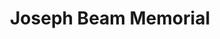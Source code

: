 ---
pid: ch1087
title: Joseph Beam Memorial
location_transcription: Cedar Park
coordinates: "[-75.2229888, 39.9507619]"
zipcode: '19142'
gen_neighborhood: Southwest Philadelphia
neighborhood: Elmwood,Southwest Philadelphia
outside_phl: 
age: '28'
age_range: 20-29
instagram: 
image_file_name: ch_108.jpg
proposal_transcription: Perhaps a statue or some type of plaque. I'm not sure would
  be appropriate.
topic: Person,History
topic_summary: 0, 0
type: Sculpture Statue,Plaque,Memorial
keywords_other: Historical figure
credit: Marcus Borton
image_labels: 
twitter: 
facebook: 
permalink: "/monuments/ch1087/"
layout: item-page
---